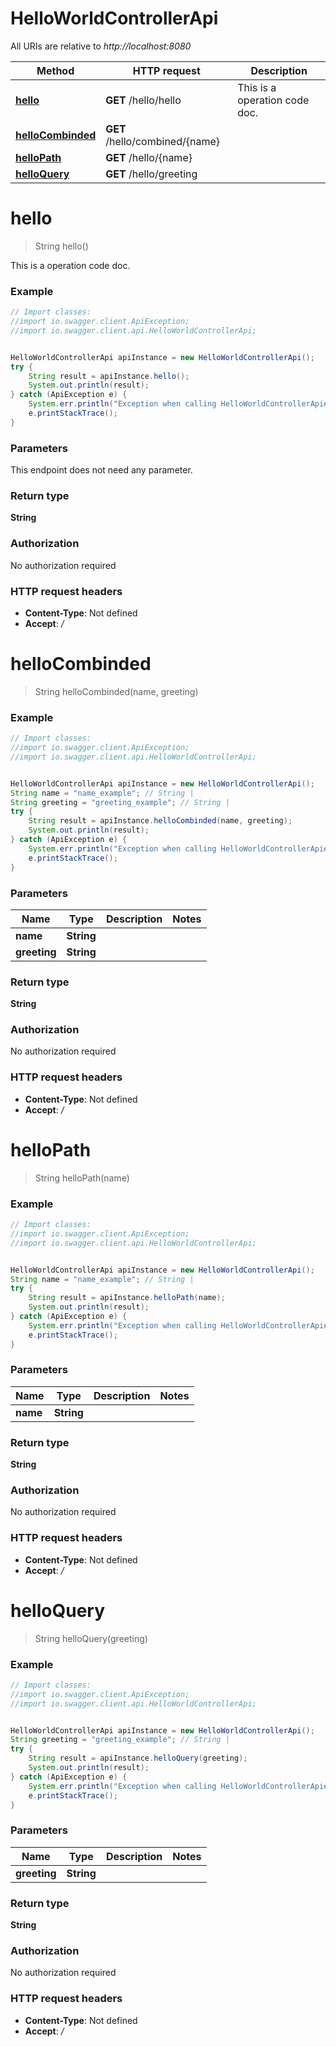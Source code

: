 # HelloWorldControllerApi

All URIs are relative to *http://localhost:8080*

Method | HTTP request | Description
------------- | ------------- | -------------
[**hello**](HelloWorldControllerApi.md#hello) | **GET** /hello/hello | This is a operation code doc.
[**helloCombinded**](HelloWorldControllerApi.md#helloCombinded) | **GET** /hello/combined/{name} | 
[**helloPath**](HelloWorldControllerApi.md#helloPath) | **GET** /hello/{name} | 
[**helloQuery**](HelloWorldControllerApi.md#helloQuery) | **GET** /hello/greeting | 

<a name="hello"></a>
# **hello**
> String hello()

This is a operation code doc.

### Example
```java
// Import classes:
//import io.swagger.client.ApiException;
//import io.swagger.client.api.HelloWorldControllerApi;


HelloWorldControllerApi apiInstance = new HelloWorldControllerApi();
try {
    String result = apiInstance.hello();
    System.out.println(result);
} catch (ApiException e) {
    System.err.println("Exception when calling HelloWorldControllerApi#hello");
    e.printStackTrace();
}
```

### Parameters
This endpoint does not need any parameter.

### Return type

**String**

### Authorization

No authorization required

### HTTP request headers

 - **Content-Type**: Not defined
 - **Accept**: */*

<a name="helloCombinded"></a>
# **helloCombinded**
> String helloCombinded(name, greeting)



### Example
```java
// Import classes:
//import io.swagger.client.ApiException;
//import io.swagger.client.api.HelloWorldControllerApi;


HelloWorldControllerApi apiInstance = new HelloWorldControllerApi();
String name = "name_example"; // String | 
String greeting = "greeting_example"; // String | 
try {
    String result = apiInstance.helloCombinded(name, greeting);
    System.out.println(result);
} catch (ApiException e) {
    System.err.println("Exception when calling HelloWorldControllerApi#helloCombinded");
    e.printStackTrace();
}
```

### Parameters

Name | Type | Description  | Notes
------------- | ------------- | ------------- | -------------
 **name** | **String**|  |
 **greeting** | **String**|  |

### Return type

**String**

### Authorization

No authorization required

### HTTP request headers

 - **Content-Type**: Not defined
 - **Accept**: */*

<a name="helloPath"></a>
# **helloPath**
> String helloPath(name)



### Example
```java
// Import classes:
//import io.swagger.client.ApiException;
//import io.swagger.client.api.HelloWorldControllerApi;


HelloWorldControllerApi apiInstance = new HelloWorldControllerApi();
String name = "name_example"; // String | 
try {
    String result = apiInstance.helloPath(name);
    System.out.println(result);
} catch (ApiException e) {
    System.err.println("Exception when calling HelloWorldControllerApi#helloPath");
    e.printStackTrace();
}
```

### Parameters

Name | Type | Description  | Notes
------------- | ------------- | ------------- | -------------
 **name** | **String**|  |

### Return type

**String**

### Authorization

No authorization required

### HTTP request headers

 - **Content-Type**: Not defined
 - **Accept**: */*

<a name="helloQuery"></a>
# **helloQuery**
> String helloQuery(greeting)



### Example
```java
// Import classes:
//import io.swagger.client.ApiException;
//import io.swagger.client.api.HelloWorldControllerApi;


HelloWorldControllerApi apiInstance = new HelloWorldControllerApi();
String greeting = "greeting_example"; // String | 
try {
    String result = apiInstance.helloQuery(greeting);
    System.out.println(result);
} catch (ApiException e) {
    System.err.println("Exception when calling HelloWorldControllerApi#helloQuery");
    e.printStackTrace();
}
```

### Parameters

Name | Type | Description  | Notes
------------- | ------------- | ------------- | -------------
 **greeting** | **String**|  |

### Return type

**String**

### Authorization

No authorization required

### HTTP request headers

 - **Content-Type**: Not defined
 - **Accept**: */*

